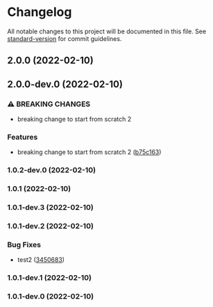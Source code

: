 # Changelog

All notable changes to this project will be documented in this file. See [standard-version](https://github.com/conventional-changelog/standard-version) for commit guidelines.

## 2.0.0 (2022-02-10)

## 2.0.0-dev.0 (2022-02-10)


### ⚠ BREAKING CHANGES

* breaking change to start from scratch 2

### Features

* breaking change to start from scratch 2 ([b75c163](https://github.com/Ruandv/cypressTesting_POC/commit/b75c1633308afd5e96a888098da45dbeb353eb60))

### 1.0.2-dev.0 (2022-02-10)

### 1.0.1 (2022-02-10)

### 1.0.1-dev.3 (2022-02-10)

### 1.0.1-dev.2 (2022-02-10)


### Bug Fixes

* test2 ([3450683](https://github.com/Ruandv/cypressTesting_POC/commit/3450683e0f87a609b8da5e01d84dcc65e5d81428))

### 1.0.1-dev.1 (2022-02-10)

### 1.0.1-dev.0 (2022-02-10)
